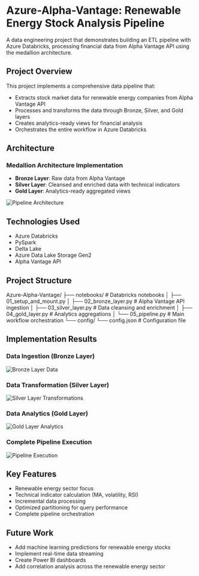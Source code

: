 # Azure-Alpha-Vantage: Renewable Energy Stock Analysis Pipeline

A data engineering project that demonstrates building an ETL pipeline with Azure Databricks, processing financial data from Alpha Vantage API using the medallion architecture.

## Project Overview

This project implements a comprehensive data pipeline that:

- Extracts stock market data for renewable energy companies from Alpha Vantage API
- Processes and transforms the data through Bronze, Silver, and Gold layers
- Creates analytics-ready views for financial analysis
- Orchestrates the entire workflow in Azure Databricks

## Architecture

### Medallion Architecture Implementation

- **Bronze Layer**: Raw data from Alpha Vantage
- **Silver Layer**: Cleansed and enriched data with technical indicators
- **Gold Layer**: Analytics-ready aggregated views

![Pipeline Architecture](screenshots/architecture.png)

## Technologies Used

- Azure Databricks
- PySpark
- Delta Lake
- Azure Data Lake Storage Gen2
- Alpha Vantage API

## Project Structure

Azure-Alpha-Vantage/
├── notebooks/ # Databricks notebooks
│ ├── 01_setup_and_mount.py
│ ├── 02_bronze_layer.py # Alpha Vantage API ingestion
│ ├── 03_silver_layer.py # Data cleansing and enrichment
│ ├── 04_gold_layer.py # Analytics aggregations
│ └── 05_pipeline.py # Main workflow orchestration
└── config/
└── config.json # Configuration file

## Implementation Results

### Data Ingestion (Bronze Layer)

![Bronze Layer Data](screenshots/bronze_layer.png)

### Data Transformation (Silver Layer)

![Silver Layer Transformations](screenshots/silver_layer.png)

### Data Analytics (Gold Layer)

![Gold Layer Analytics](screenshots/gold_layer.png)

### Complete Pipeline Execution

![Pipeline Execution](screenshots/pipeline_execution.png)

## Key Features

- Renewable energy sector focus
- Technical indicator calculation (MA, volatility, RSI)
- Incremental data processing
- Optimized partitioning for query performance
- Complete pipeline orchestration

## Future Work

- Add machine learning predictions for renewable energy stocks
- Implement real-time data streaming
- Create Power BI dashboards
- Add correlation analysis across the renewable energy sector
